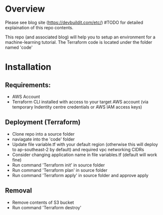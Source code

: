 # Overview  

Please see blog site (https://devbuildit.com/etc/) #TODO for detailed explaination of this repo contents.

This repo (and associated blog) will help you to setup an environment for a machine-learning tutorial. The Terraform code is located under the folder named 'code'


# Installation  


## Requirements: ##
- AWS Account
- Terraform CLI installed with access to your target AWS account (via temporary Indentity centre credentials or AWS IAM access keys)

## Deployment (Terraform)
- Clone repo into a source folder
- naviagate into the 'code' folder
- Update file variable.tf with your default region (otherwise this will deploy to ap-southeast-2 by default) and required vpc networking CIDRs
- Consider changing application name in file variables.tf (default will work fine)
- Run command 'Terraform init' in source folder
- Run command 'Terraform plan' in source folder
- Run command 'Terraform apply' in source folder and approve apply


## Removal
- Remove contents of S3 bucket
- Run command 'Terraform destroy'